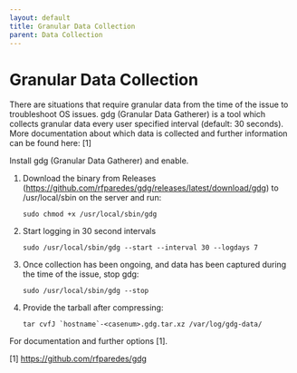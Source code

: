 ```yaml
---
layout: default
title: Granular Data Collection 
parent: Data Collection
---
```


# Granular Data Collection

There are situations that require granular data from the time of the issue to troubleshoot OS issues. gdg (Granular Data Gatherer) is a tool which collects granular data every user specified interval (default: 30 seconds).  More documentation about which data is collected and further information can be found here: [1]

Install gdg (Granular Data Gatherer) and enable.

1. Download the binary from Releases (<https://github.com/rfparedes/gdg/releases/latest/download/gdg>) to /usr/local/sbin on the server and run:

    `sudo chmod +x /usr/local/sbin/gdg`

2. Start logging in 30 second intervals

    `sudo /usr/local/sbin/gdg --start --interval 30 --logdays 7`

3. Once collection has been ongoing, and data has been captured during the time of the issue, stop gdg:

    `sudo /usr/local/sbin/gdg --stop`

4. Provide the tarball after compressing:

    ``tar cvfJ `hostname`-<casenum>.gdg.tar.xz /var/log/gdg-data/``

For documentation and further options [1].

[1] <https://github.com/rfparedes/gdg>
